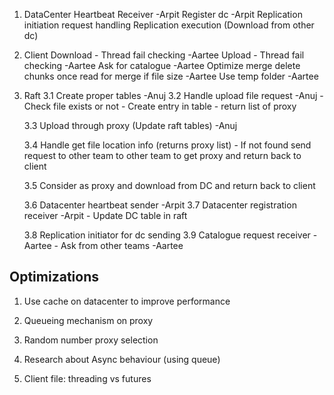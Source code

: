 
1. DataCenter
    Heartbeat Receiver                                  -Arpit
    Register dc                                         -Arpit
    Replication initiation request handling
    Replication execution (Download from other dc)

2. Client
    Download - Thread fail checking                     -Aartee
    Upload - Thread fail checking                       -Aartee
    Ask for catalogue                                   -Aartee
    Optimize merge delete chunks once read for merge if file size    -Aartee
    Use temp folder                                                  -Aartee



3. Raft
    3.1 Create proper tables                -Anuj
    3.2 Handle upload file request          -Anuj
        - Check file exists or not
        - Create entry in table
        - return list of proxy

    3.3 Upload through proxy (Update raft tables) -Anuj

    3.4 Handle get file location info (returns proxy list)
        - If not found send request to other team to other team to get proxy and return back to client

    3.5 Consider as proxy and download from DC and return back to client

    3.6 Datacenter heartbeat sender                     -Arpit
    3.7 Datacenter registration receiver                -Arpit
        - Update DC table in raft

    3.8 Replication initiator for dc sending
    3.9 Catalogue request receiver              -Aartee
        - Ask from other teams                  -Aartee



## Optimizations

1. Use cache on datacenter to improve performance 
2. Queueing mechanism on proxy
3. Random number proxy selection
4. Research about Async behaviour (using queue)

5. Client file: threading vs futures